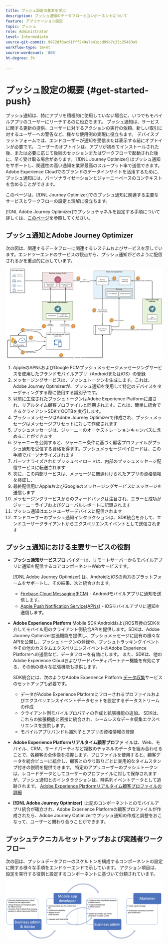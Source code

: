 ```yaml
---
title: プッシュ設定の基本を学ぶ
description: プッシュ通知のデータフローとコンポーネントについて
feature: アプリケーション設定
topic: プッシュ
role: Administrator
level: Intermediate
source-git-commit: 9872df0ac91fff249a7b41ecd99b7c25c25463a9
workflow-type: tm+mt
source-wordcount: '808'
ht-degree: 3%

---
```


# プッシュ設定の概要 {#get-started-push}

プッシュ通知は、特にアプリを積極的に使用していない場合に、いつでもモバイルアプリのユーザーにリーチするのに役立ちます。 プッシュ通知は、サービスに関する更新の提供、ユーザーに対するアクションの実行の依頼、新しい取引に対するユーザーへの警告など、様々な使用例の実現に役立ちます。 デバイスプラットフォームでは、エンドユーザーが通知を受信または表示する前にオプトインが必要です。 ユーザーのオプトインは、アプリが初めてインストールされた後、または必要に応じて後続のセッションまたはワークフローで起動された後に、早く受け取る場合があります。 [!DNL Journey Optimizer] はプッシュ通知をサポートし、関連性の高い通知を業界最高のスループット率で送信できます。Adobe Experience Cloudでのブランドのデータインサイトを活用するために、プッシュ通知には、パーソナライゼーションとジャーニーベースのコンテキストを含めることができます。

このページは、[!DNL Journey Optimizer]でのプッシュ通知に関連する主要なサービスとワークフローの設定と理解に役立ちます。

[!DNL Adobe Journey Optimizer]でプッシュチャネルを設定する手順について詳しくは、[このページ](push-configuration.md)を参照してください。

## プッシュ通知とAdobe Journey Optimizer

次の図は、関連するデータフローに関連するシステムおよびサービスを示しています。エンドツーエンドのサービスの観点から、プッシュ通知がどのように配信されるかを重点的に示しています。

![](assets/push-flow.png)

1. AppleのAPNsおよびGoogle FCMプッシュメッセージメッセージングサービスを使用したブランドモバイルアプリ（AndroidまたはiOS）の登録
1. メッセージングサービスは、プッシュトークンを生成します。これは、Adobe Journey Optimizerが、プッシュ通知を使用して特定のデバイスをターゲティングする際に使用する識別子です。
1. 以前に生成されたプッシュトークンはAdobe Experience Platformに渡され、リアルタイム顧客プロファイルと同期されます。これは、簡単に統合できるクライアントSDKでOOTBを実行します。
1. プッシュメッセージはAdobe Journey Optimizerで作成され、プッシュメッセージはメッセージプリセットに対して作成されます
1. プッシュメッセージは、ジャーニーのオーケストレーションキャンバスに含めることができます
1. ジャーニーを公開すると、ジャーニー条件に基づく顧客プロファイルがプッシュ通知を受信する資格を得ます。プッシュメッセージペイロードは、この手順でパーソナライズされます
1. パーソナライズされたプッシュペイロードは、内部のプッシュメッセージ配信サービスに転送されます
1. 次に、この内部サービスは、メッセージに関連付けられたアプリの資格情報を検証し、
1. 最終配信用にAppleおよびGoogleのメッセージングサービスにメッセージを送信します
1. メッセージングサービスからのフィードバックは注目され、エラーと成功がジャーニーライブおよびグローバルレポートに記録されます
1. プッシュ通知はエンドユーザーデバイスに配信されます
1. エンドユーザーのプッシュ通知インタラクションは、SDK統合を介して、エンドユーザークライアントからエクスペリエンスイベントとして送信されます

## プッシュ通知における主要サービスの役割

* **プッシュ通知サービスプロ** バイダーは、リモートサーバーからモバイルアプリに通知を配信するコアコンポーネントWebサービスです。

   [!DNL Adobe Journey Optimizer]  は、AndroidとiOSの両方のプラットフォームをサポートし、その結果、次と統合されます。
   * [Firebase Cloud Messaging(FCM)](https://firebase.google.com/docs/cloud-messaging)  - Androidモバイルアプリに通知を送信します。
   * [Apple Push Notification Service(APNs)](https://developer.apple.com/library/archive/documentation/NetworkingInternet/Conceptual/RemoteNotificationsPG/APNSOverview.html)  - iOSモバイルアプリに通知を送信します。

* **Adobe Experience Platform** Mobile SDK:AndroidおよびiOS互換のSDKを介してモバイル用のクライアント側統合APIを提供します。SDKは、Adobe Journey Optimizer拡張機能を提供し、プッシュメッセージに固有の様々なAPIを公開し、プッシュトークンの登録や、プッシュトラッキングイベントやその他のカスタムエクスペリエンスイベントのAdobe Experience Platformへの送信など、データフローを有効にします。 また、SDKは、他のAdobe Experience Cloudおよびサードパーティパートナー機能を有効にする、その他の様々な拡張機能も提供します。

   SDK統合には、次のようなAdobe Experience Platform [データ収集](https://experienceleague.adobe.com/docs/launch/using/home.html?lang=ja)サービスのセットアップも必要です。

   * データがAdobe Experience Platformにフローされるプロファイルおよびエクスペリエンスイベントデータセットを設定するデータストリームの作成
   * クライアント側モバイルプロパティの作成と拡張機能の追加。 SDKは、これらの拡張機能と密接に統合され、シームレスなデータ収集エクスペリエンスを提供します。
   * モバイルアプリバンドル識別子とアプリの資格情報の登録

* **Adobe Experience Platformリアルタイム顧客プロファ**  イルは、Web、モバイル、CRM、サードパーティなど複数のチャネルのデータを組み合わせることで、各顧客の全体像を把握します。プロファイルを使用すると、顧客データを統合ビューに統合し、顧客とのやり取りごとに実用的なタイムスタンプ付きの説明を提供できます。 特定のアプリユーザーのプッシュトークンは、レコードデータとしてユーザーのプロファイルに対して保存されますが、プッシュ通知とのインタラクションは、時系列イベントデータとして追跡されます。 [Adobe Experience Platformリアルタイム顧客プロファイルの詳細](https://experienceleague.adobe.com/docs/experience-platform/sources/home.html?lang=ja)

* **[!DNL Adobe Journey Optimizer]** :上記のコンポーネントとのモバイルアプリ統合が確立され、Adobe Experience Platformの顧客プロファイルが作成されたら、Adobe Journey Optimizerでプッシュ通知の作成と調整をおこなって、ユーザーと関わり合うことができます。

## プッシュテクニカルセットアップおよび実践者ワークフロー

次の図は、プッシュデータフローのスケルトンを構成するコンポーネントの設定に関する様々な手順をエンドツーエンドで示しています。 アクション項目は、設定を実行する役割と設定するコンポーネントに基づいて分類されています。

![](assets/user-flow.png)
